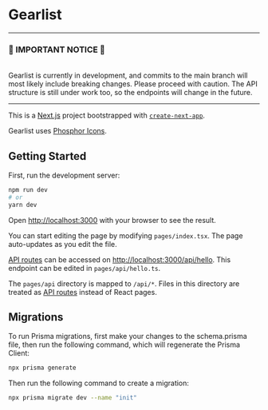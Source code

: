 # Gearlist

---

### 🚧 IMPORTANT NOTICE 🚧

<br>
Gearlist is currently in development, and commits to the main branch will most likely include breaking changes. Please proceed with caution.
The API structure is still under work too, so the endpoints will change in the future.

---

This is a [Next.js](https://nextjs.org/) project bootstrapped with [`create-next-app`](https://github.com/vercel/next.js/tree/canary/packages/create-next-app).

Gearlist uses [Phosphor Icons](https://phosphoricons.com/).

## Getting Started

First, run the development server:

```bash
npm run dev
# or
yarn dev
```

Open [http://localhost:3000](http://localhost:3000) with your browser to see the result.

You can start editing the page by modifying `pages/index.tsx`. The page auto-updates as you edit the file.

[API routes](https://nextjs.org/docs/api-routes/introduction) can be accessed on [http://localhost:3000/api/hello](http://localhost:3000/api/hello). This endpoint can be edited in `pages/api/hello.ts`.

The `pages/api` directory is mapped to `/api/*`. Files in this directory are treated as [API routes](https://nextjs.org/docs/api-routes/introduction) instead of React pages.

## Migrations

To run Prisma migrations, first make your changes to the schema.prisma file, then run the following command, which will regenerate the Prisma Client:

```bash
npx prisma generate
```

Then run the following command to create a migration:

```bash
npx prisma migrate dev --name "init"
```
